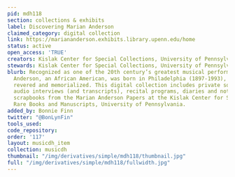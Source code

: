 ```yaml
---
pid: mdh118
section: collections & exhibits
label: Discovering Marian Anderson
claimed_category: digital collection
link: https://mariananderson.exhibits.library.upenn.edu/home
status: active
open_access: 'TRUE'
creators: Kislak Center for Special Collections, University of Pennsylvania
stewards: Kislak Center for Special Collections, University of Pennsylvania
blurb: Recognized as one of the 20th century’s greatest musical performers, Marian
  Anderson, an African American, was born in Philadelphia (1897-1993), where she is
  revered and memorialized. This digital collection includes private sound recordings,
  audio interviews (and transcripts), recital programs, diaries and notebooks, and
  scrapbooks from the Marian Anderson Papers at the Kislak Center for Special Collections,
  Rare Books and Manuscripts, University of Pennsylvania.
added_by: Bonnie Finn
twitter: "@BonLynFin"
tools_used:
code_repository:
order: '117'
layout: musicdh_item
collection: musicdh
thumbnail: "/img/derivatives/simple/mdh118/thumbnail.jpg"
full: "/img/derivatives/simple/mdh118/fullwidth.jpg"
---
```

